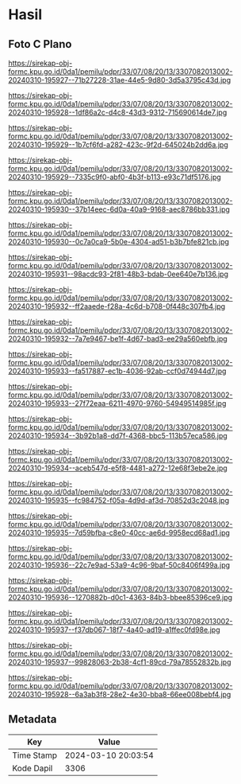 # Hasil

## Foto C Plano

https://sirekap-obj-formc.kpu.go.id/0da1/pemilu/pdpr/33/07/08/20/13/3307082013002-20240310-195927--71b27228-31ae-44e5-9d80-3d5a3795c43d.jpg

https://sirekap-obj-formc.kpu.go.id/0da1/pemilu/pdpr/33/07/08/20/13/3307082013002-20240310-195928--1df86a2c-d4c8-43d3-9312-715690614de7.jpg

https://sirekap-obj-formc.kpu.go.id/0da1/pemilu/pdpr/33/07/08/20/13/3307082013002-20240310-195929--1b7cf6fd-a282-423c-9f2d-645024b2dd6a.jpg

https://sirekap-obj-formc.kpu.go.id/0da1/pemilu/pdpr/33/07/08/20/13/3307082013002-20240310-195929--7335c9f0-abf0-4b3f-b113-e93c71df5176.jpg

https://sirekap-obj-formc.kpu.go.id/0da1/pemilu/pdpr/33/07/08/20/13/3307082013002-20240310-195930--37b14eec-6d0a-40a9-9168-aec8786bb331.jpg

https://sirekap-obj-formc.kpu.go.id/0da1/pemilu/pdpr/33/07/08/20/13/3307082013002-20240310-195930--0c7a0ca9-5b0e-4304-ad51-b3b7bfe821cb.jpg

https://sirekap-obj-formc.kpu.go.id/0da1/pemilu/pdpr/33/07/08/20/13/3307082013002-20240310-195931--98acdc93-2f81-48b3-bdab-0ee640e7b136.jpg

https://sirekap-obj-formc.kpu.go.id/0da1/pemilu/pdpr/33/07/08/20/13/3307082013002-20240310-195932--ff2aaede-f28a-4c6d-b708-0f448c307fb4.jpg

https://sirekap-obj-formc.kpu.go.id/0da1/pemilu/pdpr/33/07/08/20/13/3307082013002-20240310-195932--7a7e9467-be1f-4d67-bad3-ee29a560ebfb.jpg

https://sirekap-obj-formc.kpu.go.id/0da1/pemilu/pdpr/33/07/08/20/13/3307082013002-20240310-195933--fa517887-ec1b-4036-92ab-ccf0d74944d7.jpg

https://sirekap-obj-formc.kpu.go.id/0da1/pemilu/pdpr/33/07/08/20/13/3307082013002-20240310-195933--27f72eaa-6211-4970-9760-54949514985f.jpg

https://sirekap-obj-formc.kpu.go.id/0da1/pemilu/pdpr/33/07/08/20/13/3307082013002-20240310-195934--3b92b1a8-dd7f-4368-bbc5-113b57eca586.jpg

https://sirekap-obj-formc.kpu.go.id/0da1/pemilu/pdpr/33/07/08/20/13/3307082013002-20240310-195934--aceb547d-e5f8-4481-a272-12e68f3ebe2e.jpg

https://sirekap-obj-formc.kpu.go.id/0da1/pemilu/pdpr/33/07/08/20/13/3307082013002-20240310-195935--fc984752-f05a-4d9d-af3d-70852d3c2048.jpg

https://sirekap-obj-formc.kpu.go.id/0da1/pemilu/pdpr/33/07/08/20/13/3307082013002-20240310-195935--7d59bfba-c8e0-40cc-ae6d-9958ecd68ad1.jpg

https://sirekap-obj-formc.kpu.go.id/0da1/pemilu/pdpr/33/07/08/20/13/3307082013002-20240310-195936--22c7e9ad-53a9-4c96-9baf-50c8406f499a.jpg

https://sirekap-obj-formc.kpu.go.id/0da1/pemilu/pdpr/33/07/08/20/13/3307082013002-20240310-195936--1270882b-d0c1-4363-84b3-bbee85396ce9.jpg

https://sirekap-obj-formc.kpu.go.id/0da1/pemilu/pdpr/33/07/08/20/13/3307082013002-20240310-195937--f37db067-18f7-4a40-ad19-a1ffec0fd98e.jpg

https://sirekap-obj-formc.kpu.go.id/0da1/pemilu/pdpr/33/07/08/20/13/3307082013002-20240310-195937--99828063-2b38-4cf1-89cd-79a78552832b.jpg

https://sirekap-obj-formc.kpu.go.id/0da1/pemilu/pdpr/33/07/08/20/13/3307082013002-20240310-195928--6a3ab3f8-28e2-4e30-bba8-66ee008bebf4.jpg


## Metadata

| Key        | Value               |
| ---------- | ------------------- |
| Time Stamp | 2024-03-10 20:03:54 |
| Kode Dapil | 3306                |



